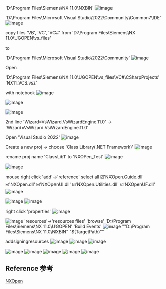 'D:\Program Files\Siemens\NX 11.0\NXBIN'
![image](https://github.com/ChenxingWang93/Using-NX-Open-to-Improve-Workflows/assets/31954987/d0a7c4e4-a984-4528-b21f-199a714768f7)


'D:\Program Files\Microsoft Visual Studio\2022\Community\Common7\IDE'
![image](https://github.com/ChenxingWang93/Using-NX-Open-to-Improve-Workflows/assets/31954987/0d143e1e-1f3b-4509-b47e-a0a723655377)


copy files 'VB', 'VC', 'VC#' from 'D:\Program Files\Siemens\NX 11.0\UGOPEN\vs_files' 

to 

'D:\Program Files\Microsoft Visual Studio\2022\Community'
![image](https://github.com/ChenxingWang93/Using-NX-Open-to-Improve-Workflows/assets/31954987/5105e3c0-8bf6-45d7-8f82-c0f460ccc333)


Open

'D:\Program Files\Siemens\NX 11.0\UGOPEN\vs_files\VC#\CSharpProjects' 'NX11_VCS.vsz'

with notebook
![image](https://github.com/ChenxingWang93/Using-NX-Open-to-Improve-Workflows/assets/31954987/fa0695e6-3bbc-4fe4-8e51-eb196422a5c1)

![image](https://github.com/ChenxingWang93/Using-NX-Open-to-Improve-Workflows/assets/31954987/eba26231-001e-429f-bb47-a4c1963eb7cf)

![image](https://github.com/ChenxingWang93/Using-NX-Open-to-Improve-Workflows/assets/31954987/e1f52102-5729-4cee-930d-d74c7edcf3dd)

2nd line
'Wizard=VsWizard.VsWizardEngine.11.0' -> 'Wizard=VsWizard.VsWizardEngine.11.0'


Open 'Visual Studio 2022'
![image](https://github.com/ChenxingWang93/Using-NX-Open-to-Improve-Workflows/assets/31954987/08295532-8a85-457d-baf2-90ad96655b8a)


Create a new proj -> choose 'Class Library(.NET Framework)'
![image](https://github.com/ChenxingWang93/Using-NX-Open-to-Improve-Workflows/assets/31954987/f652ea96-1476-4ae0-b7a2-596a2cfc8091)


rename proj name 'ClassLib1' to 'NXOPen_Test'
![image](https://github.com/ChenxingWang93/Using-NX-Open-to-Improve-Workflows/assets/31954987/3930860f-38ad-4c86-a843-338daa1fbd22)


![image](https://github.com/ChenxingWang93/Using-NX-Open-to-Improve-Workflows/assets/31954987/b4013522-d6a2-4f71-8c10-35a4da979563)


mouse right click 'add'->'reference'
select all
☑️'NXOpen.Guide.dll'
☑️'NXOpen.dll'
☑️'NXOpenUI.dll'
☑️'NXOpen.Utilities.dll'
☑️'NXOpenUF.dll'
![image](https://github.com/ChenxingWang93/Using-NX-Open-to-Improve-Workflows/assets/31954987/6b4c7739-533f-4b01-b9cf-a2b006a4b2bc)


![image](https://github.com/ChenxingWang93/Using-NX-Open-to-Improve-Workflows/assets/31954987/c5fcf063-7dd3-4ae4-94f0-5a36b9d9b7c1)
![image](https://github.com/ChenxingWang93/Using-NX-Open-to-Improve-Workflows/assets/31954987/ea510597-2884-4528-b205-9ca79e0dfd35)


right click 'properties'
![image](https://github.com/ChenxingWang93/Using-NX-Open-to-Improve-Workflows/assets/31954987/486b4b4d-7add-45b3-82a7-0df60bf16614)


![image](https://github.com/ChenxingWang93/Using-NX-Open-to-Improve-Workflows/assets/31954987/00877aff-6c1d-4038-abf1-90ae69960977)
'resources'->'resources files'
'browse'
'D:\Program Files\Siemens\NX 11.0\UGOPEN'
'Build Events'
![image](https://github.com/ChenxingWang93/Using-NX-Open-to-Improve-Workflows/assets/31954987/764adcb3-d4c4-4554-aa6a-13a001865ce4)
""D:\Program Files\Siemens\NX 11.0\NXBIN" "$(TargetPath)""


addsigningresources
![image](https://github.com/ChenxingWang93/Using-NX-Open-to-Improve-Workflows/assets/31954987/365542e7-bdf5-4d03-8c42-a84472195831)
![image](https://github.com/ChenxingWang93/Using-NX-Open-to-Improve-Workflows/assets/31954987/9ffbebe2-4bb6-44ab-96f9-741101268119)
![image](https://github.com/ChenxingWang93/Using-NX-Open-to-Improve-Workflows/assets/31954987/ab4eab16-4b1a-4665-a3f0-3c5d83f89d1e)


![image](https://github.com/ChenxingWang93/Using-NX-Open-to-Improve-Workflows/assets/31954987/e15cee79-0270-47bc-b778-856d37974d06)
![image](https://github.com/ChenxingWang93/Using-NX-Open-to-Improve-Workflows/assets/31954987/cf577554-a00b-4fc6-b50b-4e5ed79704de)
![image](https://github.com/ChenxingWang93/Using-NX-Open-to-Improve-Workflows/assets/31954987/836eaaa3-64ba-421a-aecd-bed7c68f6be3)
![image](https://github.com/ChenxingWang93/Using-NX-Open-to-Improve-Workflows/assets/31954987/267dc580-3b3f-4803-8f9f-c6ab04f3fef7)
![image](https://github.com/ChenxingWang93/Using-NX-Open-to-Improve-Workflows/assets/31954987/7d450466-bf03-4e45-a1db-2fea59dd81e8)


## Reference 参考
[NXOpen](https://blog.csdn.net/Oskar_Lu/article/details/99136423?spm=1001.2014.3001.5502)
